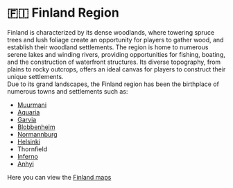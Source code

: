 # 🇫🇮 Finland Region

Finland is characterized by its dense woodlands, where towering spruce trees and lush foliage create an opportunity for players to gather wood, and establish their woodland settlements. The region is home to numerous serene lakes and winding rivers, providing opportunities for fishing, boating, and the construction of waterfront structures. Its diverse topography, from plains to rocky outcrops, offers an ideal canvas for players to construct their unique settlements.\
Due to its grand landscapes, the Finland region has been the birthplace of numerous towns and settlements such as:

* [Muurmani](muurmanni.md)
* [Aquaria](aquaria/)
* [Garvia](garvia/)
* [Blobbenheim](blobbenheim.md)
* [Normannburg](normannburg.md)
* [Helsinki](helsinki.md)
* Thornfield
* [Inferno](inferno.md)
* [Anhyi](anhyi.md)



Here you can view the [Finland maps](../../../maps/regions/finland-region-map.md)
